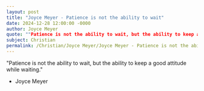```yaml
---
layout: post
title: "Joyce Meyer - Patience is not the ability to wait"
date: 2024-12-28 12:00:00 -0000
author: Joyce Meyer
quote: ""Patience is not the ability to wait, but the ability to keep a good attitude while waiting.""
subject: Christian
permalink: /Christian/Joyce Meyer/Joyce Meyer - Patience is not the ability to wait
---
```


"Patience is not the ability to wait, but the ability to keep a good attitude while waiting."

- Joyce Meyer
